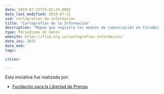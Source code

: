 ```yaml
---
date: 2019-07-21T23:02:24.000Z
date_last_modified: 2019-07-21
uid: cartografias-de-información
title: "Cartografías de la Información"
description: "Mapeo que registra los medios de comunicación en Colombia y cómo se han visto afectados por el Conflicto Armado que ha asesinado periodistas y ha debilitado esta labor en distintas regiones del pais."
type: Periodismo de datos
website: https://flip.org.co/cartografias-informacion/
date_ini: 2015
date_end: 
tags:

cities: 

---
```


Esta iniciativa fue realizada por:

- [Fundación para la Libertad de Prensa](/i/flip.html)
